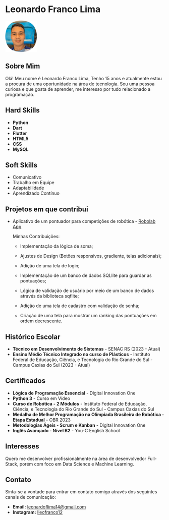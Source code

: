 # Leonardo Franco Lima

![My Photo](/assets/img-rounded.png)

## Sobre Mim

Olá! Meu nome é Leonardo Franco Lima, Tenho 15 anos e atualmente estou a procura de uma oportunidade na área de tecnologia. Sou uma pessoa curiosa e que gosta de aprender, me interesso por tudo relacionado a programação.

## Hard Skills

- **Python**
- **Dart**
- **Flutter**
- **HTML5**
- **CSS**
- **MySQL**

## Soft Skills

- Comunicativo
- Trabalho em Equipe
- Adaptabilidade
- Aprendizado Contínuo

## Projetos em que contribui

- Aplicativo de um pontuador para competições de robótica - [Robolab App](https://github.com/leonardo-franco/pontuador_robolab)
  
  Minhas Contribuições:
  - Implementação da lógica de soma;
  
  - Ajustes de Design (Botões responsivos, gradiente, telas adicionais);
    
  - Adição de uma tela de login;
    
  - Implementação de um banco de dados SQLlite para guardar as pontuações;
    
  - Lógica de validação de usuário por meio de um banco de dados através da biblioteca sqflite;
    
  - Adição de uma tela de cadastro com validação de senha;
    
  - Criação de uma tela para mostrar um ranking das pontuações em ordem decrescente.

## Histórico Escolar

- **Técnico em Desenvolvimento de Sistemas** - SENAC RS (2023 - Atual)
- **Ensino Médio Técnico Integrado no curso de Plásticos** - Instituto Federal de Educação, Ciência, e Tecnologia do Rio Grande do Sul - Campus Caxias do Sul (2023 - Atual)

## Certificados

- **Lógica de Programação Essencial** - Digital Innovation One
- **Python 3** - Curso em Vídeo
- **Curso de Robótica - 2 Módulos** - Instituto Federal de Educação, Ciência, e Tecnologia do Rio Grande do Sul - Campus Caxias do Sul
- **Medalha de Melhor Programação na Olímpiada Brasileira de Robótica - Etapa Estadual** - OBR 2023
- **Metodologias Ágeis - Scrum e Kanban** - Digital Innovation One
- **Inglês Avançado - Nível B2** - You-C English School

## Interesses

Quero me desenvolver profissionalmente na área de desenvolvedor Full-Stack, porém com foco em Data Science e Machine Learning.

## Contato

Sinta-se a vontade para entrar em contato comigo através dos seguintes canais de comunicação:

- **Email:** <leonardoflima14@gmail.com>
- **Instagram:** [lleofranco12](https://www.instagram.com/lleofranco12/)
